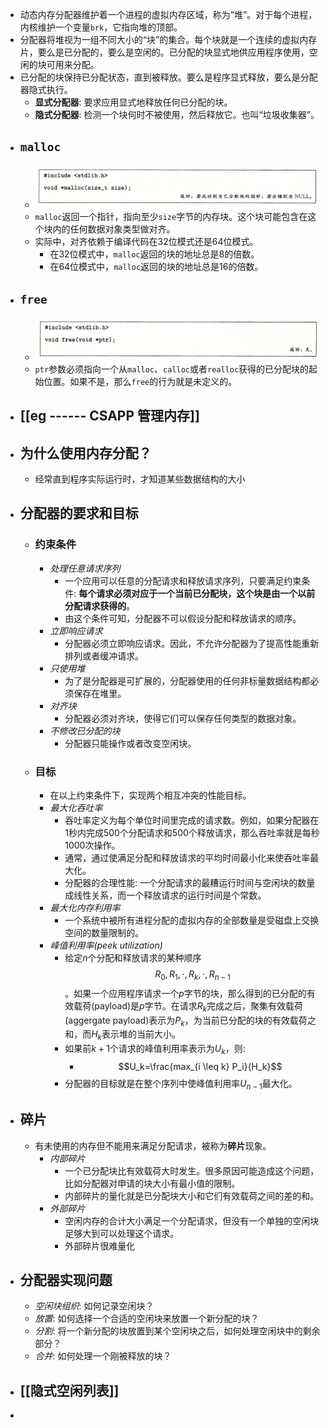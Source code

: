 - 动态内存分配器维护着一个进程的虚拟内存区域，称为“堆”。对于每个进程，内核维护一个变量`brk`，它指向堆的顶部。
- 分配器将堆视为一组不同大小的“块”的集合。每个块就是一个连续的虚拟内存片，要么是已分配的，要么是空闲的。已分配的块显式地供应用程序使用，空闲的块可用来分配。
- 已分配的块保持已分配状态，直到被释放。要么是程序显式释放，要么是分配器隐式执行。
	- **显式分配器**: 要求应用显式地释放任何已分配的块。
	- **隐式分配器**: 检测一个块何时不被使用，然后释放它。也叫“垃圾收集器”。
- ## `malloc`
	- ![image.png](../assets/image_1661911952899_0.png)
	- `malloc`返回一个指针，指向至少`size`字节的内存块。这个块可能包含在这个块内的任何数据对象类型做对齐。
	- 实际中，对齐依赖于编译代码在32位模式还是64位模式。
		- 在32位模式中，`malloc`返回的块的地址总是8的倍数。
		- 在64位模式中，`malloc`返回的块的地址总是16的倍数。
- ## `free`
	- ![image.png](../assets/image_1661912343998_0.png)
	- `ptr`参数必须指向一个从`malloc`、`calloc`或者`realloc`获得的已分配块的起始位置。如果不是，那么`free`的行为就是未定义的。
- ## [[eg ------ CSAPP 管理内存]]
- ## 为什么使用内存分配？
	- 经常直到程序实际运行时，才知道某些数据结构的大小
- ## 分配器的要求和目标
	- ### 约束条件
		- _处理任意请求序列_
			- 一个应用可以任意的分配请求和释放请求序列，只要满足约束条件: **每个请求必须对应于一个当前已分配块，这个块是由一个以前分配请求获得的**。
			- 由这个条件可知，分配器不可以假设分配和释放请求的顺序。
		- _立即响应请求_
			- 分配器必须立即响应请求。因此，不允许分配器为了提高性能重新排列或者缓冲请求。
		- _只使用堆_
			- 为了是分配器是可扩展的，分配器使用的任何非标量数据结构都必须保存在堆里。
		- _对齐块_
			- 分配器必须对齐块，使得它们可以保存任何类型的数据对象。
		- _不修改已分配的块_
			- 分配器只能操作或者改变空闲块。
	- ### 目标
		- 在以上约束条件下，实现两个相互冲突的性能目标。
		- _最大化吞吐率_
			- 吞吐率定义为每个单位时间里完成的请求数。例如，如果分配器在1秒内完成500个分配请求和500个释放请求，那么吞吐率就是每秒1000次操作。
			- 通常，通过使满足分配和释放请求的平均时间最小化来使吞吐率最大化。
			- 分配器的合理性能: 一个分配请求的最糟运行时间与空闲块的数量成线性关系，而一个释放请求的运行时间是个常数。
		- _最大化内存利用率_
			- 一个系统中被所有进程分配的虚拟内存的全部数量是受磁盘上交换空间的数量限制的。
		- _峰值利用率(peek utilization)_
			- 给定$n$个分配和释放请求的某种顺序$$R_0,R_1,\cdot,R_k,\cdot,R_{n-1}$$。如果一个应用程序请求一个$p$字节的块，那么得到的已分配的有效载荷(payload)是$p$字节。在请求$R_k$完成之后，聚集有效载荷(aggergate payload)表示为$P_k$，为当前已分配的块的有效载荷之和，而$H_k$表示堆的当前大小。
			- 如果前$k+1$个请求的峰值利用率表示为$U_k$，则:
				- $$U_k=\frac{max_{i \leq k} P_i}{H_k}$$
			- 分配器的目标就是在整个序列中使峰值利用率$U_{n-1}$最大化。
- ## 碎片
	- 有未使用的内存但不能用来满足分配请求，被称为**碎片**现象。
		- _内部碎片_
			- 一个已分配块比有效载荷大时发生。很多原因可能造成这个问题，比如分配器对申请的块大小有最小值的限制。
			- 内部碎片的量化就是已分配块大小和它们有效载荷之间的差的和。
		- _外部碎片_
			- 空闲内存的合计大小满足一个分配请求，但没有一个单独的空闲块足够大到可以处理这个请求。
			- 外部碎片很难量化
- ## 分配器实现问题
	- _空闲块组织_: 如何记录空闲块？
	- _放置_: 如何选择一个合适的空闲块来放置一个新分配的块？
	- _分割_: 将一个新分配的块放置到某个空闲块之后，如何处理空闲块中的剩余部分？
	- _合并_: 如何处理一个刚被释放的块？
- ## [[隐式空闲列表]]
-